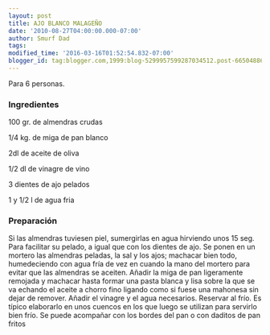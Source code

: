 ```yaml
---
layout: post
title: AJO BLANCO MALAGEÑO
date: '2010-08-27T04:00:00.000-07:00'
author: Smurf Dad
tags: 
modified_time: '2016-03-16T01:52:54.832-07:00'
blogger_id: tag:blogger.com,1999:blog-5299957599287034512.post-6650488632519939391
---
```


Para 6 personas.

<h3>Ingredientes</h3>

100 gr. de almendras crudas

1/4 kg. de miga de pan blanco

2dl de aceite de oliva

1/2 dl de vinagre de vino

3 dientes de ajo pelados

1 y 1/2 l de agua fria

<h3>Preparación</h3>

Si las almendras tuviesen piel, sumergirlas en agua hirviendo unos 15 seg. Para facilitar su pelado, a igual que con los dientes de ajo. Se ponen en un mortero las almendras peladas, la sal y los ajos; machacar bien todo, humedeciendo con agua fría de vez en cuando la mano del mortero para evitar que las almendras se aceiten. Añadir la miga de pan ligeramente remojada y machacar hasta formar una pasta blanca y lisa sobre la que se va echando el aceite a chorro fino ligando como si fuese una mahonesa sin dejar de remover. Añadir el vinagre y el agua necesarios. Reservar al frío. Es típico elaborarlo en unos cuencos en los que luego se utilizan para servirlo bien frío. Se puede acompañar con los bordes del pan o con daditos de pan fritos


